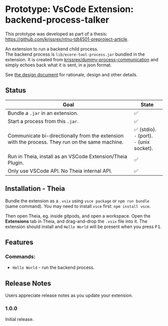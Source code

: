 # Prototype: VsCode Extension: backend-process-talker

This prototype was developed as part of a thesis: https://github.com/krissrex/ntnu-tdt4501-preproject-article.

An extension to run a backend child process.  
The backend process is `lib/ecore-tool-process.jar` bundled in the extension.
It is created from
[krissrex/dummy-process-communication](https://github.com/krissrex/dummy-process-communication) and simply echoes back what it is sent, in a json format.

See [the design document](design-doc.md) for rationale, design and other
details.

## Status

Goal | State
-----|------
Bundle a `.jar` in an extension. | ✅
Start a process from this `.jar`. | ✅
Communicate bi-directionally from the extension with the process. They run on the same machine. | ✅ (stdio). <br> `-` (port). <br> `-` (unix socket).
Run in Theia, install as an VSCode Extension/Theia Plugin. | ✅
Only use VSCode API. No Theia internal API. | ✅

## Installation - Theia

Bundle the extension as a `.vsix` using `vsce package` or `npm run bundle`
(same command). You may need to install `vsce` first: `npm install vsce`.

Then open Theia, eg. inside gitpods, and open a workspace. Open the
**Extensions** tab in Theia, and drag-and-drop the `.vsix` file into it.
The extension should install and `Hello World` will be present when you press
<kbd>F1</kbd>.

## Features

### Commands:

* `Hello World` - run the backend process.


## Release Notes

Users appreciate release notes as you update your extension.

### 1.0.0

Initial release.

